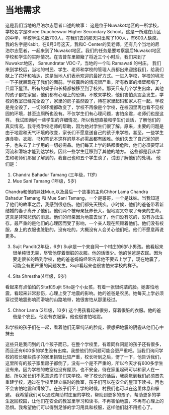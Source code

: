 # 当地需求

这是我们当地的尼泊尔志愿者口述的故事：
      这是位于Nuwakot地区的一所学校，学校名字是Shree Dupcheswor Higher Secondary School。这是一所建在山区的中学，学校学生总数700人，在我们去的那天只出席了100人，有600人缺席。
      我的名字是Kabit，在6月3号这天，我和C-Center的吴老师，还有几个当地的尼泊尔志愿者，一起来到了Nuwakot地区。我们的任务是要考察震后Nuwakot地区学校和学生的实际情况。在吉普车里颠簸了将近三个小时后，我们来到了Nuwakot地区， Samundratar VDC-7，当地的一个叫 Ramawati 的村庄。
我们来到学校后，当地的村民、学生、老师和学校的管理人员都出来迎接我们，给我们献上了花环和哈达，这是当地人们表示欢迎的最好方式。一进入学校，学校的境况一下子就展现在了我们的面前。学校震后的情况很严重，所有教室的墙壁都塌了，只留下屋顶。所有的桌子和长椅都被移至到了校外。那天只有几个学生出席，其他的孩子都在家里，他们都有心理上的恐惧，不敢来学校，他们害怕余震会发生，学校的教室已经完全毁了，家里的房子虽然毁了，待在家里起码和家人在一起。学校是完全毁了，一切的环境都改变了，学校不再像是个学校，在校园里再也看不见校园的环境，甚至连厕所也没有。不仅学生们有心理问题，害怕余震，老师们也是这样。
我试图询问一些学生的详细情况，所以我想直接和学生们谈话，了解他们的真实情况。我寻找学校老师的帮助，因为她对学生们很了解。原来，主要的问题是由于地震和天气环境的改变，家长们不愿意送自己的孩子来学校。甚至，一些学生连食物，衣服，书和笔记本这样的基本必需品都有困难。他们失去了自己家的房子，也失去了上学用的一切必需品。他们每天上学的路都很危险，他们必须要穿过河流和滑坡才能到达学校。因此一些学生迁移到了其他的地方。
这些都是我从学生和老师们那里了解到的，我自己也和五个学生谈了，试图了解他们的处境。
他们是：

1.	Chandra Bahadur Tamang (三年级，11岁)
2.	Mue Sani Tamang (1年级，5岁) 
 
Chandra和他的妹妹Mue,以及最后一个故事的主角Chhor Lama
Chandra Bahadur Tamang 和 Mue Sani Tamang，一个是哥哥，一个是妹妹。当我知道了他们的故事之后，我感到很悲伤。他们都先天残疾。小时候，他们的爸爸带着新结婚的妻子离开了他们。他们两个被母亲抚养长大，但地震又夺取了母亲的生命。这真是非常悲伤的消息。他们的母亲因为地震去世了，他们没有吃的，没有办法生存。最严重的是他们的心理因而受了影响，一个亲人现在照顾着他们。他们没有校服，身上的衣服也脏脏的，没有吃的，大概没有人会关心他们吧。他们不愿意再说更多。

3.	Sujit Pandit(2年级，6岁)
Sujit是一个来自同一个村庄的6岁小男孩。他看起来很单纯很无辜，尽管他穿着很脏的衣服。他的话很少。他的爸爸是农民。因为要走很长的路到学校，他的爸爸妈妈经常告诉他不要去上学了，现在地震了，可能会有更严重的问题发生。Sujit看起来也很害怕来学校的样子。

4.	Sita Shrestha(4年级，9岁)
 
看起来有点怕怕的Sita和Sujit
Sita是个小女孩，有着一张很纯洁的脸。她害怕地震，看起来非常悲伤，心理上受了地震的影响。她的爸爸是农民。她每天上学必须穿过受地震影响而滑坡的山路地带，她很害怕从那里经过。

5.	Chhor Lama (2年级，10岁)
这个男孩看起来很穷，穿着很脏的衣服。他的爸爸是个农民。他没有衣服穿，他也很害怕地震。

 
和学校的孩子们在一起，看着他们无辜纯洁的脸庞，很想把地震的阴霾从他们心中抹去


这些只是我问到的几个孩子而已。在整个学校里，有着同样问题的孩子还有很多，而且还有600多的学生没有出席。我想他们的问题可能会更严重吧。当我们询问学校的校长哪些孩子的家里损毁比较严重，校长听到之后，愣了一下，他告诉我们，这里所有的孩子家里房子都倒了，没有一个是不严重的，所以今天才有600多学生没有来。因为学校的教室也没有屋顶，也不安全，待在家里起码可以和家人在一起，所以家长们不愿意送孩子们来学校。听了校长的话后，我感觉到我们必须首先重建学校，通过在学校里建立临时的教室，孩子们可以在安全的屋顶下读书，再也不会害怕地震和滑坡了。在孩子们不上学的时候，村民们也可以在这里休息和躲避。
我希望我们可以通过帮助村庄里的学校，帮助到更多的孩子，帮助更多的学生返回校园，让他们在安全的教室里学习和读书，不再害怕地震，不再有心理上的恐惧。我希望他们可以得到足够的学习用具和校服，这样他们就不用担心了。


